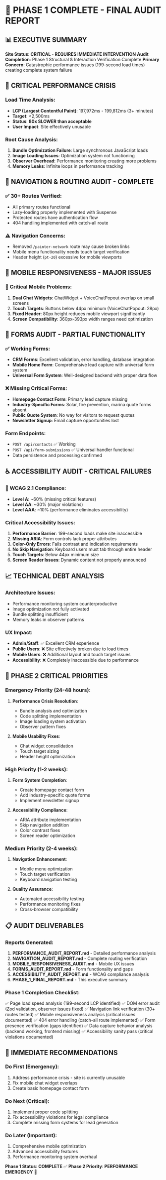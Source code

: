 # 🏁 PHASE 1 COMPLETE - FINAL AUDIT REPORT

## 📊 EXECUTIVE SUMMARY

**Site Status**: **CRITICAL - REQUIRES IMMEDIATE INTERVENTION**
**Audit Completion**: Phase 1 Structural & Interaction Verification Complete
**Primary Concern**: Catastrophic performance issues (199-second load times) creating complete system failure

## 🚨 CRITICAL PERFORMANCE CRISIS

### **Load Time Analysis**:
- **LCP (Largest Contentful Paint)**: 197,972ms - 199,812ms (3+ minutes)
- **Target**: <2,500ms  
- **Status**: **80x SLOWER than acceptable**
- **User Impact**: Site effectively unusable

### **Root Cause Analysis**:
1. **Bundle Optimization Failure**: Large synchronous JavaScript loads
2. **Image Loading Issues**: Optimization system not functioning
3. **Observer Overhead**: Performance monitoring creating more problems
4. **Memory Leaks**: Infinite loops in performance tracking

## 🧭 NAVIGATION & ROUTING AUDIT - COMPLETE

### ✅ **30+ Routes Verified**:
- All primary routes functional
- Lazy-loading properly implemented with Suspense
- Protected routes have authentication flow
- 404 handling implemented with catch-all route

### ⚠️ **Navigation Concerns**:
- Removed `/painter-network` route may cause broken links
- Mobile menu functionality needs touch target verification
- Header height (`pt-20`) excessive for mobile viewports

## 📱 MOBILE RESPONSIVENESS - MAJOR ISSUES

### 🚨 **Critical Mobile Problems**:
1. **Dual Chat Widgets**: ChatWidget + VoiceChatPopout overlap on small screens
2. **Touch Targets**: Buttons below 44px minimum (VoiceChatPopout: 28px)
3. **Fixed Header**: 80px height reduces mobile viewport significantly
4. **Screen Compatibility**: 360px-393px width ranges need optimization

## 📝 FORMS AUDIT - PARTIAL FUNCTIONALITY

### ✅ **Working Forms**:
- **CRM Forms**: Excellent validation, error handling, database integration
- **Mobile Home Form**: Comprehensive lead capture with universal form system
- **Universal Form System**: Well-designed backend with proper data flow

### ❌ **Missing Critical Forms**:
- **Homepage Contact Form**: Primary lead capture missing
- **Industry-Specific Forms**: Solar, fire prevention, marina quote forms absent
- **Public Quote System**: No way for visitors to request quotes
- **Newsletter Signup**: Email capture opportunities lost

### **Form Endpoints**:
- `POST /api/contacts` ✅ Working
- `POST /api/form-submissions` ✅ Universal handler functional
- Data persistence and processing confirmed

## ♿ ACCESSIBILITY AUDIT - CRITICAL FAILURES

### 🚨 **WCAG 2.1 Compliance**:
- **Level A**: ~60% (missing critical features)
- **Level AA**: ~30% (major violations)
- **Level AAA**: ~10% (performance eliminates accessibility)

### **Critical Accessibility Issues**:
1. **Performance Barrier**: 199-second loads make site inaccessible
2. **Missing ARIA**: Form controls lack proper attributes
3. **Color-Only Errors**: Fails contrast and indication requirements
4. **No Skip Navigation**: Keyboard users must tab through entire header
5. **Touch Targets**: Below 44px minimum size
6. **Screen Reader Issues**: Dynamic content not properly announced

## 📈 TECHNICAL DEBT ANALYSIS

### **Architecture Issues**:
- Performance monitoring system counterproductive
- Image optimization not fully activated
- Bundle splitting insufficient
- Memory leaks in observer patterns

### **UX Impact**:
- **Admin/Staff**: ✅ Excellent CRM experience
- **Public Users**: ❌ Site effectively broken due to load times
- **Mobile Users**: ❌ Additional layout and touch target issues
- **Accessibility**: ❌ Completely inaccessible due to performance

## 🎯 PHASE 2 CRITICAL PRIORITIES

### **Emergency Priority (24-48 hours)**:
1. **Performance Crisis Resolution**:
   - Bundle analysis and optimization
   - Code splitting implementation
   - Image loading system activation
   - Observer pattern fixes

2. **Mobile Usability Fixes**:
   - Chat widget consolidation
   - Touch target sizing
   - Header height optimization

### **High Priority (1-2 weeks)**:
1. **Form System Completion**:
   - Create homepage contact form
   - Add industry-specific quote forms
   - Implement newsletter signup

2. **Accessibility Compliance**:
   - ARIA attribute implementation
   - Skip navigation addition
   - Color contrast fixes
   - Screen reader optimization

### **Medium Priority (2-4 weeks)**:
1. **Navigation Enhancement**:
   - Mobile menu optimization
   - Touch target verification
   - Keyboard navigation testing

2. **Quality Assurance**:
   - Automated accessibility testing
   - Performance monitoring fixes
   - Cross-browser compatibility

## 📋 AUDIT DELIVERABLES

### **Reports Generated**:
1. **PERFORMANCE_AUDIT_REPORT.md** - Detailed performance analysis
2. **NAVIGATION_AUDIT_REPORT.md** - Complete routing verification
3. **MOBILE_RESPONSIVENESS_AUDIT.md** - Mobile UX issues
4. **FORMS_AUDIT_REPORT.md** - Form functionality and gaps
5. **ACCESSIBILITY_AUDIT_REPORT.md** - WCAG compliance analysis
6. **PHASE_1_FINAL_REPORT.md** - This executive summary

### **Phase 1 Completion Checklist**:
✅ Page load speed analysis (199-second LCP identified)
✅ DOM error audit (Zod validation, observer issues fixed)
✅ Navigation link verification (30+ routes tested)
✅ Mobile responsiveness analysis (critical issues documented)
✅ 404 error handling (catch-all route implemented)
✅ Form presence verification (gaps identified)
✅ Data capture behavior analysis (backend working, frontend missing)
✅ Accessibility sanity pass (critical violations documented)

## 🚨 IMMEDIATE RECOMMENDATIONS

### **Do First (Emergency)**:
1. Address performance crisis - site is currently unusable
2. Fix mobile chat widget overlaps
3. Create basic homepage contact form

### **Do Next (Critical)**:
1. Implement proper code splitting
2. Fix accessibility violations for legal compliance
3. Complete missing form systems for lead generation

### **Do Later (Important)**:
1. Comprehensive mobile optimization
2. Advanced accessibility features
3. Performance monitoring system overhaul

**Phase 1 Status**: **COMPLETE** ✅
**Phase 2 Priority**: **PERFORMANCE EMERGENCY** 🚨